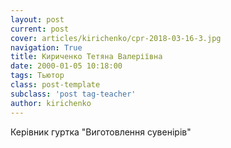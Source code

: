 ```yaml
---
layout: post
current: post
cover: articles/kirichenko/cpr-2018-03-16-3.jpg
navigation: True
title: Кириченко Тетяна Валеріївна
date: 2000-01-05 10:18:00
tags: Тьютор
class: post-template
subclass: 'post tag-teacher'
author: kirichenko
---
```


Керівник гуртка "Виготовлення сувенірів"
